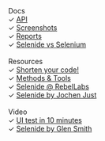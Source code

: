<div class="left-menu">
  <div>Docs</div>
  <div>✓ <a href="/documentation.html">API</a></div>
  <div>✓ <a href="/documentation/screenshots.html">Screenshots</a></div>
  <div>✓ <a href="/documentation/reports.html">Reports</a></div>
  <div>✓ <a href="/documentation/selenide-vs-selenium.html">Selenide vs Selenium</a></div>

  <br/>
  <div>Resources</div>
  <div>✓ <a href="http://prezi.com/d18jggopjyaj/selenide-shorten-your-code/" target="_blank">Shorten your code!</a></div>
  <div>✓ <a href="http://www.methodsandtools.com/tools/selenide.php" target="_blank">Methods & Tools</a></div>
  <div>✓ <a href="http://zeroturnaround.com/rebellabs/if-you-use-selenium-for-browser-based-ui-acceptance-testing-you-might-like-selenide/" target="_blank">Selenide @ RebelLabs</a></div>
  <div>✓ <a href="http://www.avono.de/blog/funktionale-tests-von-webanwendungen-mit-selenide" target="_blank">Selenide by Jochen Just</a></div>

  <br/>
  <div>Video</div>
  <div>✓ <a class="video" href="//vimeo.com/107647158">UI test in 10 minutes</a></div>
  <div>✓ <a class="video" href="//www.youtube.com/watch?v=6LW4h5y6Iw4">Selenide by Glen Smith</a></div>
</div>
